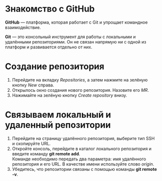 # Знакомство с GitHub  


**GitHub** — платформа, которая работает с Git и упрощает командное взаимодействие.  


**Git** — это консольный инструмент для работы с локальными и удалёнными репозиториями. Он не связан напрямую ни с одной из платформ и развивается отдельно от них.  


# Создание репозитория  


1. Перейдите на вкладку *Repositories*, а затем нажмите на зелёную кнопку *New* справа.  
2. Открылось окно создания нового репозитория. Назовите его *MR*.  
3. Нажимайте на зелёную кнопку *Create repository* внизу.  

# Связываем локальный и удаленный репозитории  

1. Перейдите на страницу удалённого репозитория, выберите тип SSH и скопируйте URL.  
2. Откройте консоль, перейдите в каталог локального репозитория и введите команду **git remote add**.  
   Команде необходимо передать два параметра: имя удалённого репозитория и его URL. В качестве имени используйте слово *origin*.  
3. Убедитесь, что репозитории связаны с помощью команды **git remote -v**.